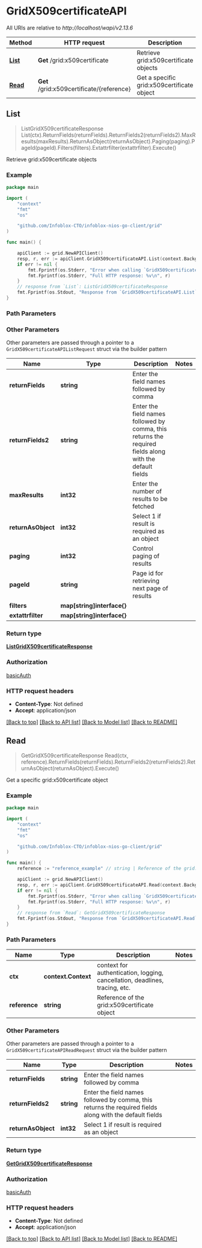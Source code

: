 # GridX509certificateAPI

All URIs are relative to *http://localhost/wapi/v2.13.6*

Method | HTTP request | Description
------------- | ------------- | -------------
[**List**](GridX509certificateAPI.md#List) | **Get** /grid:x509certificate | Retrieve grid:x509certificate objects
[**Read**](GridX509certificateAPI.md#Read) | **Get** /grid:x509certificate/{reference} | Get a specific grid:x509certificate object



## List

> ListGridX509certificateResponse List(ctx).ReturnFields(returnFields).ReturnFields2(returnFields2).MaxResults(maxResults).ReturnAsObject(returnAsObject).Paging(paging).PageId(pageId).Filters(filters).Extattrfilter(extattrfilter).Execute()

Retrieve grid:x509certificate objects



### Example

```go
package main

import (
	"context"
	"fmt"
	"os"

	"github.com/Infoblox-CTO/infoblox-nios-go-client/grid"
)

func main() {

	apiClient := grid.NewAPIClient()
	resp, r, err := apiClient.GridX509certificateAPI.List(context.Background()).Execute()
	if err != nil {
		fmt.Fprintf(os.Stderr, "Error when calling `GridX509certificateAPI.List``: %v\n", err)
		fmt.Fprintf(os.Stderr, "Full HTTP response: %v\n", r)
	}
	// response from `List`: ListGridX509certificateResponse
	fmt.Fprintf(os.Stdout, "Response from `GridX509certificateAPI.List`: %v\n", resp)
}
```

### Path Parameters



### Other Parameters

Other parameters are passed through a pointer to a `GridX509certificateAPIListRequest` struct via the builder pattern


Name | Type | Description  | Notes
------------- | ------------- | ------------- | -------------
**returnFields** | **string** | Enter the field names followed by comma | 
**returnFields2** | **string** | Enter the field names followed by comma, this returns the required fields along with the default fields | 
**maxResults** | **int32** | Enter the number of results to be fetched | 
**returnAsObject** | **int32** | Select 1 if result is required as an object | 
**paging** | **int32** | Control paging of results | 
**pageId** | **string** | Page id for retrieving next page of results | 
**filters** | **map[string]interface{}** |  | 
**extattrfilter** | **map[string]interface{}** |  | 

### Return type

[**ListGridX509certificateResponse**](ListGridX509certificateResponse.md)

### Authorization

[basicAuth](../README.md#basicAuth)

### HTTP request headers

- **Content-Type**: Not defined
- **Accept**: application/json

[[Back to top]](#) [[Back to API list]](../README.md#documentation-for-api-endpoints)
[[Back to Model list]](../README.md#documentation-for-models)
[[Back to README]](../README.md)


## Read

> GetGridX509certificateResponse Read(ctx, reference).ReturnFields(returnFields).ReturnFields2(returnFields2).ReturnAsObject(returnAsObject).Execute()

Get a specific grid:x509certificate object



### Example

```go
package main

import (
	"context"
	"fmt"
	"os"

	"github.com/Infoblox-CTO/infoblox-nios-go-client/grid"
)

func main() {
	reference := "reference_example" // string | Reference of the grid:x509certificate object

	apiClient := grid.NewAPIClient()
	resp, r, err := apiClient.GridX509certificateAPI.Read(context.Background(), reference).Execute()
	if err != nil {
		fmt.Fprintf(os.Stderr, "Error when calling `GridX509certificateAPI.Read``: %v\n", err)
		fmt.Fprintf(os.Stderr, "Full HTTP response: %v\n", r)
	}
	// response from `Read`: GetGridX509certificateResponse
	fmt.Fprintf(os.Stdout, "Response from `GridX509certificateAPI.Read`: %v\n", resp)
}
```

### Path Parameters


Name | Type | Description  | Notes
------------- | ------------- | ------------- | -------------
**ctx** | **context.Context** | context for authentication, logging, cancellation, deadlines, tracing, etc.
**reference** | **string** | Reference of the grid:x509certificate object | 

### Other Parameters

Other parameters are passed through a pointer to a `GridX509certificateAPIReadRequest` struct via the builder pattern


Name | Type | Description  | Notes
------------- | ------------- | ------------- | -------------
**returnFields** | **string** | Enter the field names followed by comma | 
**returnFields2** | **string** | Enter the field names followed by comma, this returns the required fields along with the default fields | 
**returnAsObject** | **int32** | Select 1 if result is required as an object | 

### Return type

[**GetGridX509certificateResponse**](GetGridX509certificateResponse.md)

### Authorization

[basicAuth](../README.md#basicAuth)

### HTTP request headers

- **Content-Type**: Not defined
- **Accept**: application/json

[[Back to top]](#) [[Back to API list]](../README.md#documentation-for-api-endpoints)
[[Back to Model list]](../README.md#documentation-for-models)
[[Back to README]](../README.md)

